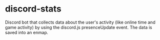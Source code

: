 # discord-stats
Discord bot that collects data about the user's activity (like online time and game activity) by using the discord.js presenceUpdate event. The data is saved into an enmap.
